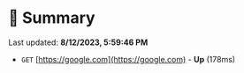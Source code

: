 # 📖 Summary
Last updated: **8/12/2023, 5:59:46 PM**

- `GET` [https://google.com](https://google.com) - **Up** (178ms)
